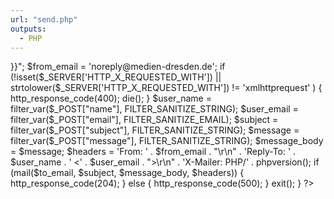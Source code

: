 ```yaml
---
url: "send.php"
outputs:
  - PHP
---
```

<?php

if ($_POST) {
  $to_email = "{{< email >}}";
  $from_email = 'noreply@medien-dresden.de';

  if (!isset($_SERVER['HTTP_X_REQUESTED_WITH'])
    || strtolower($_SERVER['HTTP_X_REQUESTED_WITH']) != 'xmlhttprequest'
  ) {
    http_response_code(400);
    die();
  } 

  $user_name  = filter_var($_POST["name"], FILTER_SANITIZE_STRING);
  $user_email = filter_var($_POST["email"], FILTER_SANITIZE_EMAIL);
  $subject    = filter_var($_POST["subject"], FILTER_SANITIZE_STRING);
  $message    = filter_var($_POST["message"], FILTER_SANITIZE_STRING);

  $message_body = $message;
  
  $headers = 
    'From: ' . $from_email . "\r\n" .
    'Reply-To: ' . $user_name . ' <' . $user_email . ">\r\n" .
    'X-Mailer: PHP/' . phpversion();
  
  if (mail($to_email, $subject, $message_body, $headers)) {
    http_response_code(204);
  } else {
    http_response_code(500);
  }

  exit();
}

?>